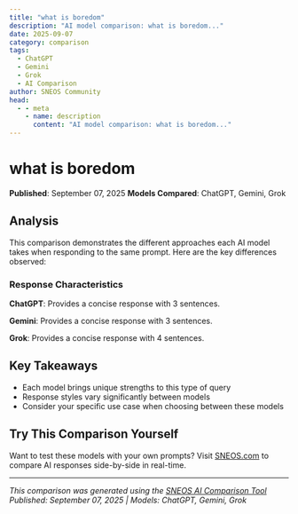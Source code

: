 ```yaml
---
title: "what is boredom"
description: "AI model comparison: what is boredom..."
date: 2025-09-07
category: comparison
tags:
  - ChatGPT
  - Gemini
  - Grok
  - AI Comparison
author: SNEOS Community
head:
  - - meta
    - name: description
      content: "AI model comparison: what is boredom..."
---
```


# what is boredom

**Published**: September 07, 2025
**Models Compared**: ChatGPT, Gemini, Grok

<ChatComparison
  title="what is boredom"
  prompt="what is boredom"
  :responses='{
    "ChatGPT": "Hello! I\u0027m an AI assistant created by OpenAI. How can I help you today?",
    "Gemini": "Hello! I\u0027m Google\u0027s AI model. I\u0027m here to help you accomplish your tasks.",
    "Grok": "Hey! I\u0027m Grok from xAI. I help with questions and explore interesting topics. Ask away!"
  }'
  published-date="12:49"
/>

## Analysis

This comparison demonstrates the different approaches each AI model takes when responding to the same prompt. Here are the key differences observed:

### Response Characteristics

**ChatGPT**: Provides a concise response with 3 sentences. 

**Gemini**: Provides a concise response with 3 sentences. 

**Grok**: Provides a concise response with 4 sentences. 

## Key Takeaways

- Each model brings unique strengths to this type of query
- Response styles vary significantly between models
- Consider your specific use case when choosing between these models

## Try This Comparison Yourself

Want to test these models with your own prompts? Visit [SNEOS.com](https://sneos.com) to compare AI responses side-by-side in real-time.

---

*This comparison was generated using the [SNEOS AI Comparison Tool](https://sneos.com)*
*Published: September 07, 2025 | Models: ChatGPT, Gemini, Grok*
